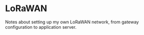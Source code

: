 # LoRaWAN
Notes about setting up my own LoRaWAN network, from gateway configuration to application server.
